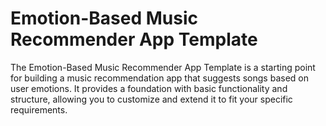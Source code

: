 # Emotion-Based Music Recommender App Template

The Emotion-Based Music Recommender App Template is a starting point for building a music recommendation app that suggests songs based on user emotions. It provides a foundation with basic functionality and structure, allowing you to customize and extend it to fit your specific requirements.


